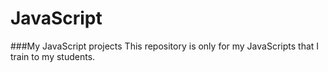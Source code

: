 # JavaScript
###My JavaScript projects
This repository is only for my JavaScripts that I train to my students.

